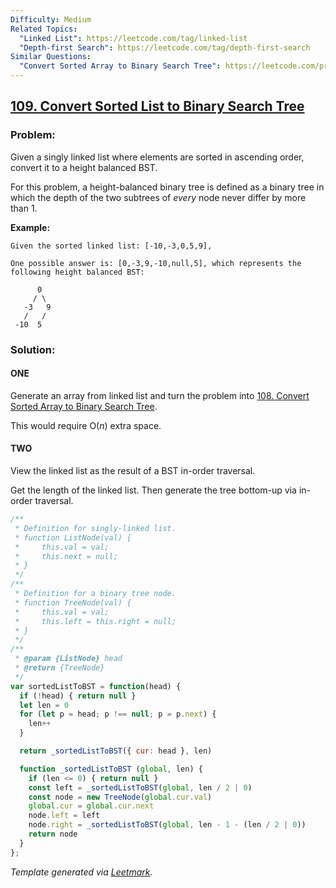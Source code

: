 ```yaml
---
Difficulty: Medium
Related Topics:
  "Linked List": https://leetcode.com/tag/linked-list
  "Depth-first Search": https://leetcode.com/tag/depth-first-search
Similar Questions:
  "Convert Sorted Array to Binary Search Tree": https://leetcode.com/problems/convert-sorted-array-to-binary-search-tree
---
```


## [109. Convert Sorted List to Binary Search Tree](https://leetcode.com/problems/convert-sorted-list-to-binary-search-tree/description/)

### Problem:

Given a singly linked list where elements are sorted in ascending order, convert it to a height balanced BST.

For this problem, a height-balanced binary tree is defined as a binary tree in which the depth of the two subtrees of *every* node never differ by more than 1.

**Example:**

```
Given the sorted linked list: [-10,-3,0,5,9],

One possible answer is: [0,-3,9,-10,null,5], which represents the following height balanced BST:

      0
     / \
   -3   9
   /   /
 -10  5
```

### Solution:

#### ONE

Generate an array from linked list and turn the problem into [108. Convert Sorted Array to Binary Search Tree](./108.%20Convert%20Sorted%20Array%20to%20Binary%20Search%20Tree.md).

This would require O(*n*) extra space.

#### TWO

View the linked list as the result of a BST in-order traversal.

Get the length of the linked list. Then generate the tree bottom-up via in-order traversal.

```javascript
/**
 * Definition for singly-linked list.
 * function ListNode(val) {
 *     this.val = val;
 *     this.next = null;
 * }
 */
/**
 * Definition for a binary tree node.
 * function TreeNode(val) {
 *     this.val = val;
 *     this.left = this.right = null;
 * }
 */
/**
 * @param {ListNode} head
 * @return {TreeNode}
 */
var sortedListToBST = function(head) {
  if (!head) { return null }
  let len = 0
  for (let p = head; p !== null; p = p.next) {
    len++
  }

  return _sortedListToBST({ cur: head }, len)

  function _sortedListToBST (global, len) {
    if (len <= 0) { return null }
    const left = _sortedListToBST(global, len / 2 | 0) 
    const node = new TreeNode(global.cur.val)
    global.cur = global.cur.next
    node.left = left
    node.right = _sortedListToBST(global, len - 1 - (len / 2 | 0)) 
    return node
  }
};
```

*Template generated via [Leetmark](https://github.com/crimx/crx-leetmark).*

